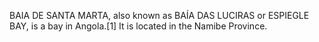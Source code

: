BAIA DE SANTA MARTA, also known as BAÍA DAS LUCIRAS or ESPIEGLE BAY, is a bay in Angola.[1] It is located in the Namibe Province.
